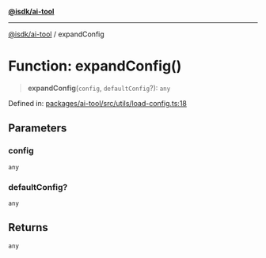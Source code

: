 [**@isdk/ai-tool**](../README.md)

***

[@isdk/ai-tool](../globals.md) / expandConfig

# Function: expandConfig()

> **expandConfig**(`config`, `defaultConfig`?): `any`

Defined in: [packages/ai-tool/src/utils/load-config.ts:18](https://github.com/isdk/ai-tool.js/blob/b0ee9498dddfa5222989cf00502bb34c601df743/src/utils/load-config.ts#L18)

## Parameters

### config

`any`

### defaultConfig?

`any`

## Returns

`any`
